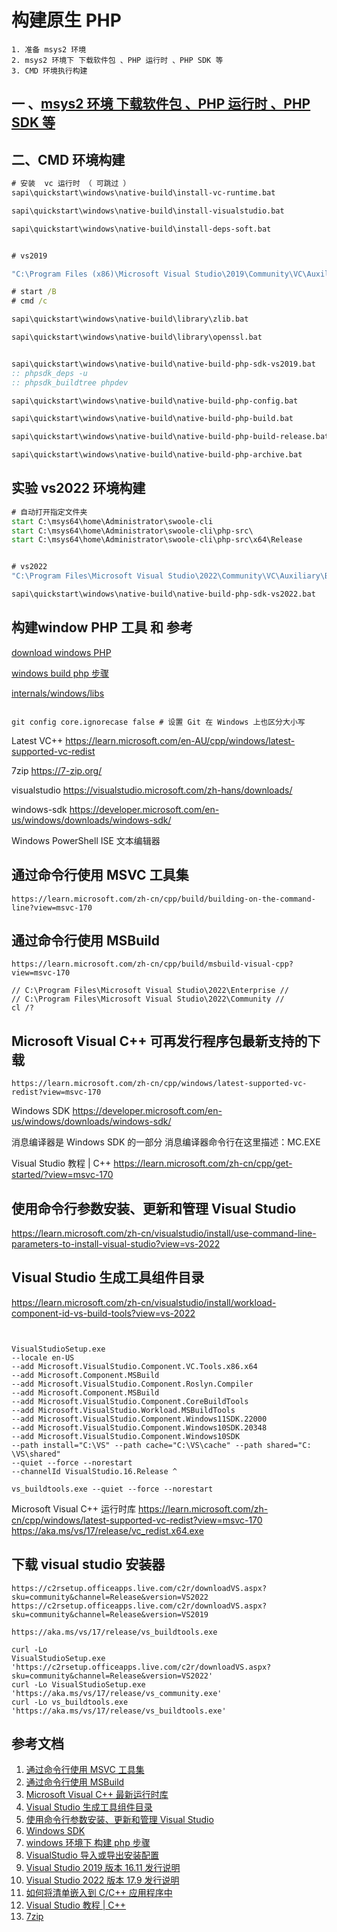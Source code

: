 # 构建原生 PHP

    1. 准备 msys2 环境
    2. msys2 环境下 下载软件包 、PHP 运行时 、PHP SDK 等
    3. CMD 环境执行构建

## 一 、[msys2 环境 下载软件包 、PHP 运行时 、PHP SDK 等 ](msys2/README.md)

## 二、CMD 环境构建

```bat
# 安装  vc 运行时 （ 可跳过 ）
sapi\quickstart\windows\native-build\install-vc-runtime.bat

sapi\quickstart\windows\native-build\install-visualstudio.bat

sapi\quickstart\windows\native-build\install-deps-soft.bat


# vs2019

"C:\Program Files (x86)\Microsoft Visual Studio\2019\Community\VC\Auxiliary\Build\vcvarsall.bat" amd64

# start /B
# cmd /c

sapi\quickstart\windows\native-build\library\zlib.bat

sapi\quickstart\windows\native-build\library\openssl.bat


sapi\quickstart\windows\native-build\native-build-php-sdk-vs2019.bat
:: phpsdk_deps -u
:: phpsdk_buildtree phpdev

sapi\quickstart\windows\native-build\native-build-php-config.bat

sapi\quickstart\windows\native-build\native-build-php-build.bat

sapi\quickstart\windows\native-build\native-build-php-build-release.bat

sapi\quickstart\windows\native-build\native-build-php-archive.bat


```

## 实验 vs2022 环境构建

```bat
# 自动打开指定文件夹
start C:\msys64\home\Administrator\swoole-cli
start C:\msys64\home\Administrator\swoole-cli\php-src\
start C:\msys64\home\Administrator\swoole-cli\php-src\x64\Release


# vs2022
"C:\Program Files\Microsoft Visual Studio\2022\Community\VC\Auxiliary\Build\vcvarsall.bat" amd64

sapi\quickstart\windows\native-build\native-build-php-sdk-vs2022.bat

```

## 构建window  PHP 工具 和 参考

[ download windows PHP ](https://windows.php.net/download#php-8.2)

[windows build php 步骤](https://wiki.php.net/internals/windows/stepbystepbuild_sdk_2)

[internals/windows/libs](https://wiki.php.net/internals/windows/libs)

```shell

git config core.ignorecase false # 设置 Git 在 Windows 上也区分大小写

```

Latest VC++
https://learn.microsoft.com/en-AU/cpp/windows/latest-supported-vc-redist

7zip
https://7-zip.org/

visualstudio
https://visualstudio.microsoft.com/zh-hans/downloads/

windows-sdk
https://developer.microsoft.com/en-us/windows/downloads/windows-sdk/

Windows PowerShell ISE 文本编辑器

## 通过命令行使用 MSVC 工具集

    https://learn.microsoft.com/zh-cn/cpp/build/building-on-the-command-line?view=msvc-170

## 通过命令行使用 MSBuild

    https://learn.microsoft.com/zh-cn/cpp/build/msbuild-visual-cpp?view=msvc-170

    // C:\Program Files\Microsoft Visual Studio\2022\Enterprise //
    // C:\Program Files\Microsoft Visual Studio\2022\Community //
    cl /?

## Microsoft Visual C++ 可再发行程序包最新支持的下载

    https://learn.microsoft.com/zh-cn/cpp/windows/latest-supported-vc-redist?view=msvc-170

Windows SDK
https://developer.microsoft.com/en-us/windows/downloads/windows-sdk/

消息编译器是 Windows SDK 的一部分
消息编译器命令行在这里描述：MC.EXE

Visual Studio 教程 | C++
https://learn.microsoft.com/zh-cn/cpp/get-started/?view=msvc-170

## 使用命令行参数安装、更新和管理 Visual Studio

https://learn.microsoft.com/zh-cn/visualstudio/install/use-command-line-parameters-to-install-visual-studio?view=vs-2022

## Visual Studio 生成工具组件目录

https://learn.microsoft.com/zh-cn/visualstudio/install/workload-component-id-vs-build-tools?view=vs-2022

```shell


VisualStudioSetup.exe
--locale en-US
--add Microsoft.VisualStudio.Component.VC.Tools.x86.x64
--add Microsoft.Component.MSBuild
--add Microsoft.VisualStudio.Component.Roslyn.Compiler
--add Microsoft.Component.MSBuild
--add Microsoft.VisualStudio.Component.CoreBuildTools
--add Microsoft.VisualStudio.Workload.MSBuildTools
--add Microsoft.VisualStudio.Component.Windows11SDK.22000
--add Microsoft.VisualStudio.Component.Windows10SDK.20348
--add Microsoft.VisualStudio.Component.Windows10SDK
--path install="C:\VS" --path cache="C:\VS\cache" --path shared="C:
\VS\shared"
--quiet --force --norestart
--channelId VisualStudio.16.Release ^

vs_buildtools.exe --quiet --force --norestart

```

Microsoft Visual C++ 运行时库
https://learn.microsoft.com/zh-cn/cpp/windows/latest-supported-vc-redist?view=msvc-170
https://aka.ms/vs/17/release/vc_redist.x64.exe

## 下载 visual studio 安装器

    https://c2rsetup.officeapps.live.com/c2r/downloadVS.aspx?sku=community&channel=Release&version=VS2022
    https://c2rsetup.officeapps.live.com/c2r/downloadVS.aspx?sku=community&channel=Release&version=VS2019

    https://aka.ms/vs/17/release/vs_buildtools.exe

    curl -Lo
    VisualStudioSetup.exe 'https://c2rsetup.officeapps.live.com/c2r/downloadVS.aspx?sku=community&channel=Release&version=VS2022'
    curl -Lo VisualStudioSetup.exe 'https://aka.ms/vs/17/release/vs_community.exe'
    curl -Lo vs_buildtools.exe 'https://aka.ms/vs/17/release/vs_buildtools.exe'

## 参考文档

1. [通过命令行使用 MSVC 工具集](https://learn.microsoft.com/zh-cn/cpp/build/building-on-the-command-line?view=msvc-170)
1. [通过命令行使用 MSBuild](https://learn.microsoft.com/zh-cn/cpp/build/msbuild-visual-cpp?view=msvc-1700)
1. [Microsoft Visual C++ 最新运行时库](https://learn.microsoft.com/zh-cn/cpp/windows/latest-supported-vc-redist?view=msvc-170)
1. [Visual Studio 生成工具组件目录](https://learn.microsoft.com/zh-cn/visualstudio/install/workload-component-id-vs-build-tools?view=vs-2022)
1. [使用命令行参数安装、更新和管理 Visual Studio](https://learn.microsoft.com/zh-cn/visualstudio/install/use-command-line-parameters-to-install-visual-studio?view=vs-2022)
1. [Windows SDK](https://developer.microsoft.com/en-us/windows/downloads/windows-sdk/)
1. [windows 环境下 构建 php 步骤](https://wiki.php.net/internals/windows/stepbystepbuild_sdk_2)
1. [VisualStudio 导入或导出安装配置](https://learn.microsoft.com/zh-cn/visualstudio/install/import-export-installation-configurations?view=vs-2022)
1. [Visual Studio 2019 版本 16.11 发行说明](https://learn.microsoft.com/zh-cn/visualstudio/releases/2019/release-notes)
1. [Visual Studio 2022 版本 17.9 发行说明](https://learn.microsoft.com/zh-cn/visualstudio/releases/2022/release-notes)
1. [如何将清单嵌入到 C/C++ 应用程序中](https://learn.microsoft.com/zh-cn/cpp/build/understanding-manifest-generation-for-c-cpp-programs?view=msvc-170)
1. [Visual Studio 教程 | C++](https://learn.microsoft.com/zh-cn/cpp/get-started/?view=msvc-170)
1. [7zip](https://7-zip.org/)

